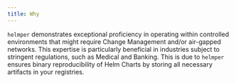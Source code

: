 ```yaml
---
title: Why
---
```


`helmper` demonstrates exceptional proficiency in operating within controlled environments that might require Change Management and/or air-gapped networks. This expertise is particularly beneficial in industries subject to stringent regulations, such as Medical and Banking. This is due to `helmper` ensures binary reproducibility of Helm Charts by storing all necessary artifacts in your registries.
